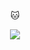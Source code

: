 
<p align="center">
  🐱
</p>

<p align="center">
  <img src="https://github.com/onuruzun/onuruzun/blob/main/assets/kitty.gif?raw=true">
</p>

